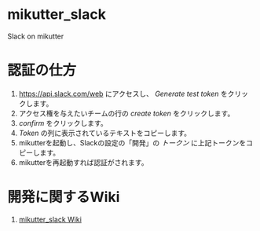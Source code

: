 # mikutter_slack
Slack on mikutter


# 認証の仕方
1. https://api.slack.com/web にアクセスし、 *Generate test token* をクリックします。
1. アクセス権を与えたいチームの行の *create token* をクリックします。
1. *confirm* をクリックします。
1. *Token* の列に表示されているテキストをコピーします。
1. mikutterを起動し、Slackの設定の「開発」の *トークン* に上記トークンをコピーします。
1. mikutterを再起動すれば認証がされます。


# 開発に関するWiki
1. [mikutter_slack Wiki](https://github.com/Na0ki/mikutter_slack/wiki)